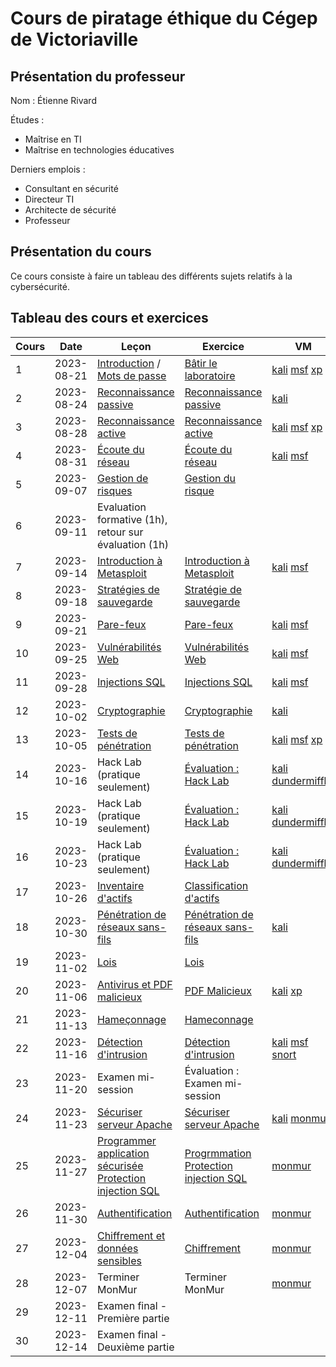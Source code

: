 # Cours de piratage éthique du Cégep de Victoriaville

## Présentation du professeur

Nom : Étienne Rivard

Études :

- Maîtrise en TI
- Maîtrise en technologies éducatives

Derniers emplois :

- Consultant en sécurité
- Directeur TI
- Architecte de sécurité
- Professeur

## Présentation du cours

Ce cours consiste à faire un tableau des différents sujets relatifs à la cybersécurité.

## Tableau des cours et exercices

[kali]: labo/Installation_Kali_VirtualBox.md 'Kali'
[msf]: labo/Installation_Metasploitable_VirtualBox.md 'Metasploitable'
[xp]: labo/Installation_WindowsXP_VirtualBox.md 'Windows XP'
[gogo]: labo/Installation_Gogo_VirtualBox.md 'Gogo - Hack Lab'
[dundermifflin]: labo/Installation_DunderMifflin.md 'Dunder Mifflin - Hack Lab'
[snort]: labo/Installation_Snort_VirtualBox.md 'Snort'
[monmur]: labo/Installation_MonMur_VirtualBox.md 'MonMur'

| Cours | Date       | Leçon                                                                                                                                               | Exercice                                                                                                                            | VM                         |
| ----- | ---------- | --------------------------------------------------------------------------------------------------------------------------------------------------- | ----------------------------------------------------------------------------------------------------------------------------------- | -------------------------- |
| 1     | 2023-08-21 | [Introduction](lecons/01_Introduction.md) / [Mots de passe](lecons/01b_Mots_de_passe.md)                                                            | [Bâtir le laboratoire](exercices/01_Exercices_Laboratoire.md)                                                                       | [kali][] [msf][] [xp][]    |
| 2     | 2023-08-24 | [Reconnaissance passive](lecons/02_Reconnaissance_passive.md)                                                                                       | [Reconnaissance passive](exercices/02_Exercices_Reconnaissance_passive.md)                                                          | [kali][]                   |
| 3     | 2023-08-28 | [Reconnaissance active](lecons/03_Reconnaissance_active.md)                                                                                         | [Reconnaissance active](exercices/03_Reconnaissance_active.md)                                                                      | [kali][] [msf][] [xp][]    |
| 4     | 2023-08-31 | [Écoute du réseau](lecons/04_Ecoute_reseau.md)                                                                                                      | [Écoute du réseau](exercices/04_Ecoute_reseau.md)                                                                                   | [kali][] [msf][]           |
| 5     | 2023-09-07 | [Gestion de risques](lecons/05_Gestion_de_risques.md)                                                                                               | [Gestion du risque](exercices/05_Gestion_de_risques.md)                                                                             |
| 6     | 2023-09-11 | Evaluation formative (1h), retour sur évaluation (1h)                                                                                               |                                                                                                                                     |                            |
| 7     | 2023-09-14 | [Introduction à Metasploit](lecons/06_Intro_Metasploit.md)                                                                                          | [Introduction à Metasploit](exercices/06_Intro_Metasploit.md)                                                                       | [kali][] [msf][]           |
| 8     | 2023-09-18 | [Stratégies de sauvegarde](lecons/07_Strategies_sauvegarde.md)                                                                                      | [Stratégie de sauvegarde](exercices/07_strategie_sauvegarde.md)                                                                     |
| 9     | 2023-09-21 | [Pare-feux](lecons/08_Pare_feu.md)                                                                                                                  | [Pare-feux](exercices/08_Pare_feu.md)                                                                                               | [kali][] [msf][]           |
| 10    | 2023-09-25 | [Vulnérabilités Web](lecons/19_Vulnerabilites_Web.md)                                                                                               | [Vulnérabilités Web](exercices/19_Vulnerabilites_Web.md)                                                                            | [kali][] [msf][]           |
| 11    | 2023-09-28 | [Injections SQL](lecons/20_Injection_SQL.md)                                                                                                        | [Injections SQL](exercices/20_Injection_SQL.md)                                                                                     | [kali][] [msf][]           |
| 12    | 2023-10-02 | [Cryptographie](lecons/10_Cryptographie.md)                                                                                                         | [Cryptographie](exercices/10_Cryptographie.md)                                                                                      | [kali][]                   |
| 13    | 2023-10-05 | [Tests de pénétration](lecons/14_Tests_penetration.md)                                                                                              | [Tests de pénétration](exercices/14_Tests_penetration.md)                                                                           | [kali][] [msf][] [xp][]    |
| 14    | 2023-10-16 | Hack Lab (pratique seulement)                                                                                                                       | [Évaluation : Hack Lab](evaluations/Hack_lab.md)                                                                                    | [kali][] [dundermifflin][] |
| 15    | 2023-10-19 | Hack Lab (pratique seulement)                                                                                                                       | [Évaluation : Hack Lab](evaluations/Hack_lab.md)                                                                                    | [kali][] [dundermifflin][] |
| 16    | 2023-10-23 | Hack Lab (pratique seulement)                                                                                                                       | [Évaluation : Hack Lab](evaluations/Hack_lab.md)                                                                                    | [kali][] [dundermifflin][] |
| 17    | 2023-10-26 | [Inventaire d'actifs](lecons/11_Inventaire_Actifs.md)                                                                                               | [Classification d'actifs](exercices/10_classification_actifs.md)                                                                    |
| 18    | 2023-10-30 | [Pénétration de réseaux sans-fils](lecons/13_Penetration_reseau_sans_fils.md)                                                                       | [Pénétration de réseaux sans-fils](exercices/13_Penetration_reseau_sans_fils.md)                                                    | [kali][]                   |
| 19    | 2023-11-02 | [Lois](lecons/18_Lois.md)                                                                                                                           | [Lois](exercices/18_Lois.md)                                                                                                        |
| 20    | 2023-11-06 | [Antivirus et PDF malicieux](lecons/09_Antivirus_et_PDF_malicieux.md)                                                                               | [PDF Malicieux](exercices/09_PDF_Malicieux.md)                                                                                      | [kali][] [xp][]            |
| 21    | 2023-11-13 | [Hameçonnage](lecons/10_Hameconnage.md)                                                                                                             | [Hameconnage](exercices/10_Hameconnage.md)                                                                                          |
| 22    | 2023-11-16 | [Détection d'intrusion](lecons/17_Detection_intrusion.md)                                                                                           | [Détection d'intrusion](exercices/17_Detection_intrusion.md)                                                                        | [kali][] [msf][] [snort][] |
| 23    | 2023-11-20 | Examen mi-session                                                                                                                                   | Évaluation : Examen mi-session                                                                                                      |
| 24    | 2023-11-23 | [Sécuriser serveur Apache](lecons/21_Securiser_Apache.md)                                                                                           | [Sécuriser serveur Apache](exercices/21_Securiser_Apache.md)                                                                        | [kali][] [monmur][]        |
| 25    | 2023-11-27 | [Programmer application sécurisée](lecons/22_Programmer_application_securisee.md) [Protection injection SQL](lecons/23_Protection_Injection_SQL.md) | [Progrmmation](exercices/22_Programmer_application_securisee.md) [Protection injection SQL](exercices/23_Proteger_injection_SQL.md) | [monmur][]                 |
| 26    | 2023-11-30 | [Authentification](lecons/25_Authentification.md)                                                                                                   | [Authentification](exercices/25_Authentification.md)                                                                                | [monmur][]                 |
| 27    | 2023-12-04 | [Chiffrement et données sensibles](lecons/24_Chiffrement_et_donnees_sensibles.md)                                                                   | [Chiffrement](exercices/24_Chiffrement.md)                                                                                          | [monmur][]                 |
| 28    | 2023-12-07 | Terminer MonMur                                                                                                                                     | Terminer MonMur                                                                                                                     | [monmur][]                 |
| 29    | 2023-12-11 | Examen final - Première partie                                                                                                                      |
| 30    | 2023-12-14 | Examen final - Deuxième partie                                                                                                                      |
